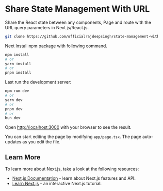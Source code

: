 # Share State Management With URL

Share the React state between any components, Page and route with the URL query parameters in Next.js/React.js.

```bash
git clone https://github.com/officialrajdeepsingh/state-management-with-url.git
```

Next Install npm package with following command.

```bash
npm install
# or
yarn install
# or
pnpm install
```
Last run the development server:

```bash
npm run dev
# or
yarn dev
# or
pnpm dev
# or
bun dev
```

Open [http://localhost:3000](http://localhost:3000) with your browser to see the result.

You can start editing the page by modifying `app/page.tsx`. The page auto-updates as you edit the file.

## Learn More

To learn more about Next.js, take a look at the following resources:

- [Next.js Documentation](https://nextjs.org/docs) - learn about Next.js features and API.
- [Learn Next.js](https://nextjs.org/learn) - an interactive Next.js tutorial.
